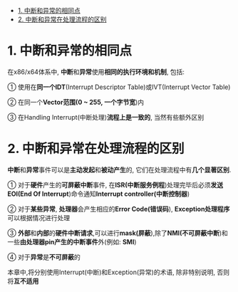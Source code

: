 
<!-- @import "[TOC]" {cmd="toc" depthFrom=1 depthTo=6 orderedList=false} -->

<!-- code_chunk_output -->

- [1. 中断和异常的相同点](#1-中断和异常的相同点)
- [2. 中断和异常在处理流程的区别](#2-中断和异常在处理流程的区别)

<!-- /code_chunk_output -->

# 1. 中断和异常的相同点

在x86/x64体系中, **中断**和**异常**使用**相同的执行环境和机制**, 包括:

① 使用在**同一个IDT**(Interrupt Descriptor Table)或IVT(Interrupt Vector Table)

② 在同一个**Vector范围(0 \~ 255, 一个字节宽**)内

③ 在Handling Interrupt(中断处理)**流程上是一致的**, 当然有些额外区别

# 2. 中断和异常在处理流程的区别

**中断**和**异常**事件可以是**主动发起**和**被动产生**的, 它们在处理流程中有**几个显著区别**.

① 对于**硬件**产生的**可屏蔽中断**事件, 在**ISR(中断服务例程**)处理完毕后必须**发送EOI(End Of Interrupt**)命令通知**Interrupt controller(中断控制器**)

② 对于**某些异常**, **处理器**会产生相应的**Error Code(错误码**), **Exception处理程序**可以根据情况进行处理

③ **外部**和**内部**的**硬件中断请求**,可以进行**mask(屏蔽**),除了**NMI(不可屏蔽中断**)和一些**由处理器pin产生的中断事件**外(例如: **SMI**)

④ 对于**异常**是**不可屏蔽**的

本章中,将分别使用Interrupt(中断)和Exception(异常)的术语, 除非特别说明, 否则将**互不适用**

